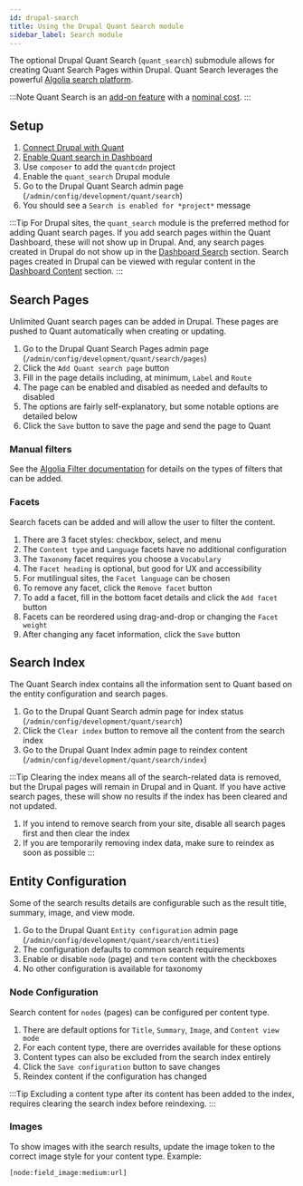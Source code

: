 ```yaml
---
id: drupal-search
title: Using the Drupal Quant Search module
sidebar_label: Search module
---
```


The optional Drupal Quant Search (`quant_search`) submodule allows for creating Quant Search Pages within Drupal. Quant Search leverages the powerful [Algolia search platform](https://www.algolia.com/).

:::Note
Quant Search is an [add-on feature](https://www.quantcdn.io/features) with a [nominal cost](https://www.quantcdn.io/pricing).
:::

## Setup

1. [Connect Drupal with Quant](/docs/integrations/drupal)
1. [Enable Quant search in Dashboard](/docs/dashboard/search)
1. Use `composer` to add the `quantcdn` project
1. Enable the `quant_search` Drupal module
1. Go to the Drupal Quant Search admin page (`/admin/config/development/quant/search`)
1. You should see a `Search is enabled for *project*` message

:::Tip
For Drupal sites, the `quant_search` module is the preferred method for adding Quant search pages. If you add search pages within the Quant Dashboard, these will not show up in Drupal. And, any search pages created in Drupal do not show up in the [Dashboard Search](https://dashboard.quantcdn.io/search) section. Search pages created in Drupal can be viewed with regular content in the [Dashboard Content](https://dashboard.quantcdn.io/content) section.
:::

## Search Pages

Unlimited Quant search pages can be added in Drupal. These pages are pushed to Quant automatically when creating or updating.

1. Go to the Drupal Quant Search Pages admin page (`/admin/config/development/quant/search/pages`)
1. Click the `Add Quant search page` button
1. Fill in the page details including, at minimum, `Label` and `Route`
1. The page can be enabled and disabled as needed and defaults to disabled
1. The options are fairly self-explanatory, but some notable options are detailed below
1. Click the `Save` button to save the page and send the page to Quant

### Manual filters

See the [Algolia Filter documentation](https://www.algolia.com/doc/guides/managing-results/refine-results/filtering/) for details on the types of filters that can be added.

### Facets

Search facets can be added and will allow the user to filter the content.

1. There are 3 facet styles: checkbox, select, and menu
1. The `Content type` and `Language` facets have no additional configuration
1. The `Taxonomy` facet requires you choose a `Vocabulary`
1. The `Facet heading` is optional, but good for UX and accessibility
1. For mutilingual sites, the `Facet language` can be chosen
1. To remove any facet, click the `Remove facet` button
1. To add a facet, fill in the bottom facet details and click the `Add facet` button
1. Facets can be reordered using drag-and-drop or changing the `Facet weight`
1. After changing any facet information, click the `Save` button

## Search Index

The Quant Search index contains all the information sent to Quant based on the entity configuration and search pages.

1. Go to the Drupal Quant Search admin page for index status (`/admin/config/development/quant/search`)
1. Click the `Clear index` button to remove all the content from the search index
1. Go to the Drupal Quant Index admin page to reindex content (`/admin/config/development/quant/search/index`)

:::Tip
Clearing the index means all of the search-related data is removed, but the Drupal pages will remain in Drupal and in Quant. If you have active search pages, these will show no results if the index has been cleared and not updated.

1. If you intend to remove search from your site, disable all search pages first and then clear the index
1. If you are temporarily removing index data, make sure to reindex as soon as possible
:::

## Entity Configuration

Some of the search results details are configurable such as the result title, summary, image, and view mode.

1. Go to the Drupal Quant `Entity configuration` admin page (`/admin/config/development/quant/search/entities`)
1. The configuration defaults to common search requirements
1. Enable or disable `node` (page) and `term` content with the checkboxes
1. No other configuration is available for taxonomy

### Node Configuration

Search content for `nodes` (pages) can be configured per content type.

1. There are default options for `Title`, `Summary`, `Image`, and `Content view mode`
1. For each content type, there are overrides available for these options
1. Content types can also be excluded from the search index entirely
1. Click the `Save configuration` button to save changes
1. Reindex content if the configuration has changed

:::Tip
Excluding a content type after its content has been added to the index, requires clearing the search index before reindexing.
:::

### Images

To show images with ithe search results, update the image token to the correct image style for your content type. Example:

```
[node:field_image:medium:url]
```
